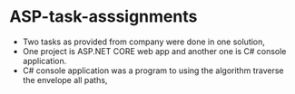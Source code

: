 # ASP-task-asssignments

* Two tasks as provided from company were done in one solution,
* One project is ASP.NET CORE web app and another one is C# console application.
* C# console application was a program to using the algorithm traverse the envelope all paths, 
